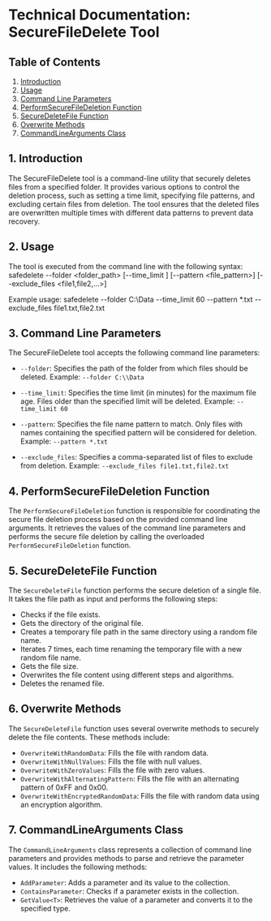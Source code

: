 # Technical Documentation: SecureFileDelete Tool

## Table of Contents
1. [Introduction](#introduction)
2. [Usage](#usage)
3. [Command Line Parameters](#command-line-parameters)
4. [PerformSecureFileDeletion Function](#performsecurefiledeletion-function)
5. [SecureDeleteFile Function](#securedeletefile-function)
6. [Overwrite Methods](#overwrite-methods)
7. [CommandLineArguments Class](#commandlinearguments-class)

## 1. Introduction
The SecureFileDelete tool is a command-line utility that securely deletes files from a specified folder. It provides various options to control the deletion process, such as setting a time limit, specifying file patterns, and excluding certain files from deletion. The tool ensures that the deleted files are overwritten multiple times with different data patterns to prevent data recovery.

## 2. Usage
The tool is executed from the command line with the following syntax:
safedelete --folder <folder_path> [--time_limit <minutes>] [--pattern <file_pattern>] [--exclude_files <file1,file2,...>]

Example usage:
safedelete --folder C:\Data --time_limit 60 --pattern *.txt --exclude_files file1.txt,file2.txt


## 3. Command Line Parameters
The SecureFileDelete tool accepts the following command line parameters:

- `--folder`:
  Specifies the path of the folder from which files should be deleted.
  Example: `--folder C:\\Data`

- `--time_limit`:
  Specifies the time limit (in minutes) for the maximum file age. Files older than the specified limit will be deleted.
  Example: `--time_limit 60`

- `--pattern`:
  Specifies the file name pattern to match. Only files with names containing the specified pattern will be considered for deletion.
  Example: `--pattern *.txt`

- `--exclude_files`:
  Specifies a comma-separated list of files to exclude from deletion.
  Example: `--exclude_files file1.txt,file2.txt`

## 4. PerformSecureFileDeletion Function
The `PerformSecureFileDeletion` function is responsible for coordinating the secure file deletion process based on the provided command line arguments. It retrieves the values of the command line parameters and performs the secure file deletion by calling the overloaded `PerformSecureFileDeletion` function.

## 5. SecureDeleteFile Function
The `SecureDeleteFile` function performs the secure deletion of a single file. It takes the file path as input and performs the following steps:
- Checks if the file exists.
- Gets the directory of the original file.
- Creates a temporary file path in the same directory using a random file name.
- Iterates 7 times, each time renaming the temporary file with a new random file name.
- Gets the file size.
- Overwrites the file content using different steps and algorithms.
- Deletes the renamed file.

## 6. Overwrite Methods
The `SecureDeleteFile` function uses several overwrite methods to securely delete the file contents. These methods include:
- `OverwriteWithRandomData`: Fills the file with random data.
- `OverwriteWithNullValues`: Fills the file with null values.
- `OverwriteWithZeroValues`: Fills the file with zero values.
- `OverwriteWithAlternatingPattern`: Fills the file with an alternating pattern of 0xFF and 0x00.
- `OverwriteWithEncryptedRandomData`: Fills the file with random data using an encryption algorithm.

## 7. CommandLineArguments Class
The `CommandLineArguments` class represents a collection of command line parameters and provides methods to parse and retrieve the parameter values. It includes the following methods:
- `AddParameter`: Adds a parameter and its value to the collection.
- `ContainsParameter`: Checks if a parameter exists in the collection.
- `GetValue<T>`: Retrieves the value of a parameter and converts it to the specified type.


